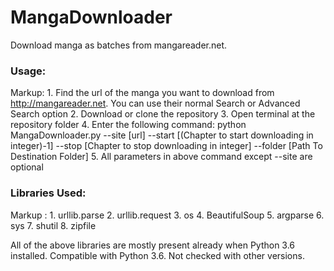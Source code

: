 # MangaDownloader

Download manga as batches from mangareader.net.

### Usage:

Markup: 1. Find the url of the manga you want to download from http://mangareader.net. You can use their normal Search or Advanced Search option
          2. Download or clone the repository
          3. Open terminal at the repository folder
          4. Enter the following command: python MangaDownloader.py --site [url] --start [(Chapter to start downloading in integer)-1] --stop [Chapter to stop downloading in integer] --folder [Path To Destination Folder]
          5. All parameters in above command except --site are optional
     

### Libraries Used:
Markup :  1. urllib.parse
          2. urllib.request
          3. os
          4. BeautifulSoup
          5. argparse
          6. sys
          7. shutil
          8. zipfile
          
All of the above libraries are mostly present already when Python 3.6 installed. Compatible with Python 3.6. Not checked with other versions.
